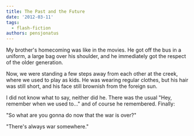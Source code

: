 ```yaml
---
title: The Past and the Future
date: '2012-03-11'
tags:
  - flash-fiction
authors: pensjonatus
---
```


My brother's homecoming was like in the movies. He got off the bus in a uniform,
a large bag over his shoulder, and he immediately got the respect of the older
generation.

<!-- truncate -->

Now, we were standing a few steps away from each other at the creek, where we
used to play as kids. He was wearing regular clothes, but his hair was still
short, and his face still brownish from the foreign sun.

I did not know what to say, neither did he. There was the usual "Hey, remember
when we used to..." and of course he remembered. Finally:

"So what are you gonna do now that the war is over?"

"There's always war somewhere."
